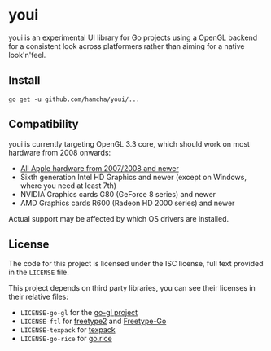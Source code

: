 # youi

youi is an experimental UI library for Go projects using a OpenGL backend for a consistent look across platformers rather than aiming for a native look'n'feel.

## Install

```
go get -u github.com/hamcha/youi/...
```

## Compatibility

youi is currently targeting OpenGL 3.3 core, which should work on most hardware from 2008 onwards:

- [All Apple hardware from 2007/2008 and newer](https://support.apple.com/en-us/HT202823)
- Sixth generation Intel HD Graphics and newer (except on Windows, where you need at least 7th)
- NVIDIA Graphics cards G80 (GeForce 8 series) and newer
- AMD Graphics cards R600 (Radeon HD 2000 series) and newer

Actual support may be affected by which OS drivers are installed.

## License

The code for this project is licensed under the ISC license, full text provided in the `LICENSE` file.

This project depends on third party libraries, you can see their licenses in their relative files:

- `LICENSE-go-gl` for the [go-gl project](https://github.com/go-gl)
- `LICENSE-ftl` for [freetype2](http://freetype.sourceforge.net/index2.html) and [Freetype-Go](https://github.com/golang/freetype)
- `LICENSE-texpack` for [texpack](https://github.com/adinfinit/texpack)
- `LICENSE-go-rice` for [go.rice](https://github.com/GeertJohan/go.rice)